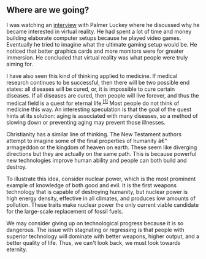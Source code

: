 ## Where are we going?

I was watching an [interview](https://www.youtube.com/watch?v=epy8UVZilmA) with Palmer Luckey where he discussed why he became interested in virtual reality. He had spent a lot of time and money building elaborate computer setups because he played video games. Eventually he tried to imagine what the ultimate gaming setup would be. He noticed that better graphics cards and more monitors were for greater immersion. He concluded that virtual reality was what people were truly aiming for.

I have also seen this kind of thinking applied to medicine. If medical research continues to be successful, then there will be two possible end states: all diseases will be cured, or, it is impossible to cure certain diseases. If all diseases are cured, then people will live forever, and thus the medical field is a quest for eternal life.<sup>[\[1\]](https://youtu.be/qYSnVR7d4VE?t=579)</sup> Most people do not think of medicine this way. An interesting speculation is that the goal of the quest hints at its solution: aging is associated with many diseases, so a method of slowing down or preventing aging may prevent those illnesses.

Christianity has a similar line of thinking. The New Testament authors attempt to imagine some of the final properties of humanity â€“ armageddon or the kingdom of heaven on earth. These seem like diverging directions but they are actually on the same path. This is because powerful new technologies improve human ability and people can both build and destroy.

To illustrate this idea, consider nuclear power, which is the most prominent example of knowledge of both good and evil. It is the first weapons technology that is capable of destroying humanity, but nuclear power is high energy density, effective in all climates, and produces low amounts of pollution. These traits make nuclear power the only current viable candidate for the large-scale replacement of fossil fuels.

We may consider giving up on technological progress because it is so dangerous. The issue with stagnating or regressing is that people with superior technology will dominate with better weapons, higher output, and a better quality of life. Thus, we can't look back, we must look towards eternity.
